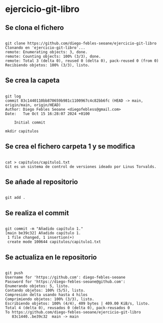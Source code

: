 # ejercicio-git-libro

## Se clona el fichero

```code

git clone https://github.com/diego-febles-seoane/ejercicio-git-libro
Clonando en 'ejercicio-git-libro'...
remote: Enumerating objects: 3, done.
remote: Counting objects: 100% (3/3), done.
remote: Total 3 (delta 0), reused 0 (delta 0), pack-reused 0 (from 0)
Recibiendo objetos: 100% (3/3), listo.

```

## Se crea la capeta 

```code

git log
commit 83c1440110bb870659b981c1100967c4c82bb6fc (HEAD -> main, origin/main, origin/HEAD)
Author: Diego Febles Seoane <diegofebless@gmail.com>
Date:   Tue Oct 15 16:28:07 2024 +0100

    Initial commit

mkdir capitulos

```

## Se crea el fichero carpeta 1 y se modifica

```code

cat > capitulos/capitulo1.txt
Git es un sistema de control de versiones ideado por Linus Torvalds.

```

## Se añade al repositorio

```code

git add .

```

## Se realiza el commit 

```code

git commit -m "Añadido capítulo 1."
[main be39c32] Añadido capítulo 1.
 1 file changed, 1 insertion(+)
 create mode 100644 capitulos/capitulo1.txt

```

## Se actualiza en le repositorio

```code

git push
Username for 'https://github.com': diego-febles-seoane
Password for 'https://diego-febles-seoane@github.com': 
Enumerando objetos: 5, listo.
Contando objetos: 100% (5/5), listo.
Compresión delta usando hasta 4 hilos
Comprimiendo objetos: 100% (3/3), listo.
Escribiendo objetos: 100% (4/4), 409 bytes | 409.00 KiB/s, listo.
Total 4 (delta 0), reusados 0 (delta 0), pack-reusados 0
To https://github.com/diego-febles-seoane/ejercicio-git-libro
   83c1440..be39c32  main -> main

```

